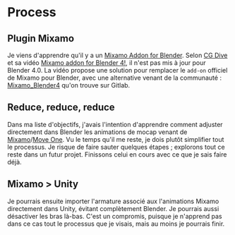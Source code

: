 # Process

## Plugin Mixamo
Je viens d'apprendre qu'il y a un [Mixamo Addon for Blender](https://www.adobe.com/products/substance3d/plugins/mixamo-in-blender.html). Selon [CG Dive](https://www.youtube.com/@CGDive) et sa vidéo [Mixamo addon for Blender 4!](https://www.youtube.com/watch?v=UNDXffLwtq4), il n'est pas mis à jour pour Blender 4.0. La vidéo propose une solution pour remplacer le `add-on` officiel de Mixamo pour Blender, avec une alternative venant de la communauté : [Mixamo_Blender4](https://gitlab.com/x190/mixamo_blender4) qu'on trouve sur Gitlab. 

## Reduce, reduce, reduce
Dans ma liste d'objectifs, j'avais l'intention d'apprendre comment adjuster directement dans Blender les animations de mocap venant de [Mixamo](https://mixamo.com)/[Move One](http://move.ai/single-camera). Vu le temps qu'il me reste, je dois plutôt simplifier tout le processus. Je risque de faire sauter quelques étapes ; explorons tout ce reste dans un futur projet. Finissons celui en cours avec ce que je sais faire déjà.

## Mixamo > Unity
Je pourrais ensuite importer l'armature associé aux l'animations Mixamo directement dans Unity, évitant complètement Blender. Je pourrais aussi désactiver les bras là-bas. C'est un compromis, puisque je n'apprend pas dans ce cas tout le processus que je visais, mais au moins je pourrais finir.


